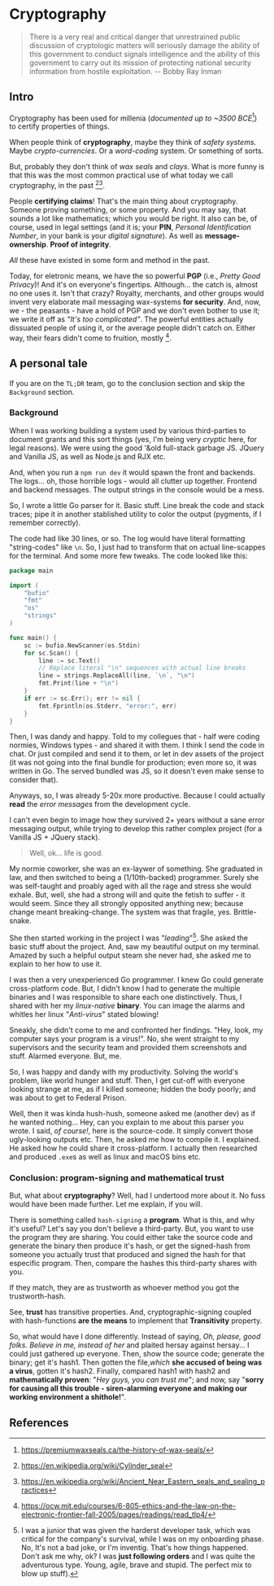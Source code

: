# Cryptography

> There is a very real and critical danger that unrestrained public discussion of cryptologic matters will seriously damage the ability of this government to conduct signals intelligence and the ability of this government to carry out its mission of protecting national security information from hostile exploitation.
> -- Bobby Ray Inman

## Intro

Cryptography has been used for millenia (*documented up to ~3500 BCE*[^1]) to certify properties of things.

When people think of **cryptography**, maybe they think of *safety systems*. Maybe *crypto-currencies*. Or a *word-coding* system. Or something of sorts.

But, probably they don't think of *wax seals* and *clays*. What is more funny is that this was the most common practical use of what today we call cryptography, in the past [^2][^3].

People **certifying claims**! That's the main thing about cryptography. Someone proving something, or some property. And you may say, that sounds a lot like mathematics; which you would be right. It also can be, of course, used in legal settings (and it is; your **PIN**, *Personal Identification Number*, in your bank is your *digital signature*). As well as **message-ownership**. **Proof of integrity**.

*All* these have existed in some form and method in the past. 

Today, for eletronic means, we have the so powerful **PGP** (i.e., *Pretty Good Privacy*)! And it's on everyone's fingertips. Although... the catch is, almost no one uses it. Isn't that crazy? Royalty, merchants, and other groups would invent very elaborate mail messaging wax-systems **for security**. And, now, we - the peasants - have a hold of PGP and we don't even bother to use it; we write it off as *"It's too complicated"*. The powerful entities actually dissuated people of using it, or the average people didn't catch on. Either way, their fears didn't come to fruition, mostly [^4].

## A personal tale

If you are on the `TL;DR` team, go to the conclusion section and skip the `Background` section.

### Background

When I was working building a system used by various third-parties to document grants and this sort things (yes, I'm being very *cryptic* here, for legal reasons). We were using the good '&old full-stack garbage JS. JQuery and Vanilla JS, as well as Node.js and RJX etc.

And, when you run a `npm run dev` it would spawn the front and backends. The logs... oh, those horrible logs - would all clutter up together. Frontend and backend messages. The output strings in the console would be a mess.

So, I wrote a little Go parser for it. Basic stuff. Line break the code and stack traces; pipe it in another stablished utility to color the output (pygments, if I remember correctly).

The code had like 30 lines, or so. The log would have literal formatting "string-codes" like `\n`. So, I just had to transform that on actual line-scappes for the terminal. And some more few tweaks. The code looked like this:

``` go
package main

import (
	"bufio"
	"fmt"
	"os"
	"strings"
)

func main() {
	sc := bufio.NewScanner(os.Stdin)
	for sc.Scan() {
		line := sc.Text()
		// Replace literal "\n" sequences with actual line breaks
		line = strings.ReplaceAll(line, `\n`, "\n")
		fmt.Print(line + "\n")
	}
	if err := sc.Err(); err != nil {
		fmt.Fprintln(os.Stderr, "error:", err)
	}
}
``` 

Then, I was dandy and happy. Told to my collegues that - half were coding normies, Windows types - and shared it with them. I think I send the code in chat. Or just compiled and send it to them, or let in dev assets of the project (it was not going into the final bundle for production; even more so, it was written in Go. The served bundled was JS, so it doesn't even make sense to consider that). 

Anyways, so, I was already 5-20x more productive. Because I could actually **read** the *error messages* from the development cycle. 

I can't even begin to image how they survived 2+ years without a sane error messaging output, while trying to develop this rather complex project (for a Vanilla JS + JQuery stack).

> Well, ok... life is good.

My normie coworker, she was an ex-laywer of something. She graduated in law, and then switched to being a (1/10th-backed) programmer. Surely she was self-taught and proably aged with all the rage and stress she would exhale. But, well, she had a strong will and quite the fetish to suffer - it would seem. Since they all strongly opposited anything new; because change meant breaking-change. The system was that fragile, yes. Brittle-snake.

She then started working in the project I was "*leading*"[^footnote]. She asked the basic stuff about the project. And, saw my beautiful output on my terminal. Amazed by such a helpful output steam she never had, she asked me to explain to her how to use it.

I was then a very unexperienced Go programmer. I knew Go could generate cross-platform code. But, I didn't know I had to generate the multiple binaries and I was responsible to share each one distinctively. Thus, I shared with her my *linux-native* **binary**. You can image the alarms and whitles her linux "*Anti-virus*" stated blowing!

Sneakly, she didn't come to me and confronted her findings. "Hey, look, my computer says your program is a virus!". No, she went straight to my supervisors and the security team and provided them screenshots and stuff. Alarmed everyone. But, me.

So, I was happy and dandy with my productivity. Solving the world's problem, like world hunger and stuff. Then, I get cut-off with everyone looking strange at me, as if I killed someone; hidden the body poorly; and was about to get to Federal Prison.

Well, then it was kinda hush-hush, someone asked me (another dev) as if he wanted nothing... Hey, can you explain to me about this parser you wrote. I said, *of course!*, here is the source-code. It simply convert those ugly-looking outputs etc. Then, he asked me how to compile it. I explained. He asked how he could share it cross-platform. I actually then researched and produced `.exe`s as well as linux and macOS bins etc.

### Conclusion: program-signing and mathematical trust

But, what about **cryptography**? Well, had I undertood more about it. No fuss would have been made further. Let me explain, if you will.

There is something called `hash-signing` a **program**. What is this, and why it's useful? Let's say you don't believe a third-party. But, you want to use the program they are sharing. You could either take the source code and generate the binary then produce it's hash, or get the signed-hash from someone you actually trust that produced and signed the hash for that especific program. Then, compare the hashes this third-party shares with you.

If they match, they are as trustworth as whoever method you got the trustworth-hash.

See, **trust** has transitive properties. And, cryptographic-signing coupled with hash-functions **are the means** to implement that **Transitivity** property.

So, what would have I done differently. Instead of saying, *Oh, please, good folks. Believe in me, instead of her* and plaited hersay against hersay... I could just gathered up everyone. Then, show the source code; generate the binary; get it's hash1. Then gotten the file,*which* **she accused of being was a virus**, gotten it's hash2. Finally, compared hash1 with hash2 and **mathematically proven**: "*Hey guys, you can trust me*"; and now, say "**sorry for causing all this trouble - siren-alarming everyone and making our working environment a shithole!**".


## References

[^1]: https://premiumwaxseals.ca/the-history-of-wax-seals/
[^2]: https://en.wikipedia.org/wiki/Cylinder_seal
[^3]: https://en.wikipedia.org/wiki/Ancient_Near_Eastern_seals_and_sealing_practices
[^4]: https://ocw.mit.edu/courses/6-805-ethics-and-the-law-on-the-electronic-frontier-fall-2005/pages/readings/read_tlp4/
[^footnote]: I was a junior that was given the harderst developer task, which was critical for the company's survival, while I was on my onboarding phase. No, It's not a bad joke, or I'm inventig. That's how things happened. Don't ask me why, ok? I was **just following orders** and I was quite the adventurous type. Young, agile, brave and stupid. The perfect mix to blow up stuff).
